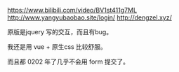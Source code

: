 https://www.bilibili.com/video/BV1st411g7ML
http://www.yangyubaobao.site/login/
http://dengzel.xyz/

原版是jquery 写的交互，而且有bug。

我还是用 vue + 原生css 比较舒服。

而且都 0202 年了几乎不会用 form 提交了。